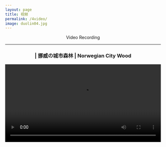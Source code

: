 ```yaml
---
layout: page
title: 视频
permalink: /4video/
image: duolin04.jpg
---
```

<center>Video Recording

---
### | 挪威の城市森林 | Norwegian City Wood

<video width="100%" style="display:block; margin: 0 auto;" controls>
  <source src="/vedio/NorwegianWood.mp4" type="video/mp4">
  <object data="/vedio/NorwegianWood.mp4" width="400" height="275">
  </object> 
</video>

